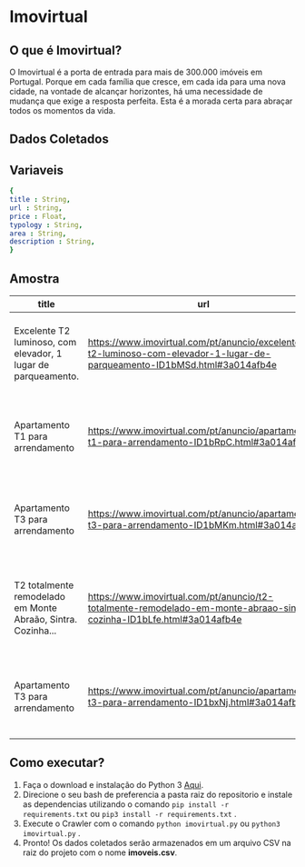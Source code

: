 # **Imovirtual**

## O que é Imovirtual?

O Imovirtual é a porta de entrada para mais de 300.000 imóveis em Portugal. Porque em cada família que cresce, em cada ida para uma nova cidade, na vontade de alcançar horizontes, há uma necessidade de mudança que exige a resposta perfeita. Esta é a morada certa para abraçar todos os momentos da vida.

## **Dados Coletados**

## Variaveis

```yaml
{
title : String,
url : String,
price : Float,
typology : String,
area : String,
description : String,
}
```

## Amostra

| title | url | price | typology | area | description |
|---|---|---|---|---|---|
| Excelente T2 luminoso, com elevador, 1 lugar de parqueamento. | https://www.imovirtual.com/pt/anuncio/excelente-t2-luminoso-com-elevador-1-lugar-de-parqueamento-ID1bMSd.html#3a014afb4e | 255 000 € /mês | T2 | 75 m² | Apartamento para arrendar: Casal de Cambra, Sintra, Lisboa |
| Apartamento T1 para arrendamento | https://www.imovirtual.com/pt/anuncio/apartamento-t1-para-arrendamento-ID1bRpC.html#3a014afb4e | 900 € /mês | T1 | 79,75 m² | Apartamento para arrendar: Cacém e São Marcos, Sintra, Lisboa |
| Apartamento T3 para arrendamento | https://www.imovirtual.com/pt/anuncio/apartamento-t3-para-arrendamento-ID1bMKm.html#3a014afb4e | 1 100 € /mês | T3 | 81 m² | Apartamento para arrendar: Cacém e São Marcos, Sintra, Lisboa |
| T2 totalmente remodelado em Monte Abraão, Sintra. Cozinha... | https://www.imovirtual.com/pt/anuncio/t2-totalmente-remodelado-em-monte-abraao-sintra-cozinha-ID1bLfe.html#3a014afb4e | 1 150 € /mês | T2 | 60 m² | Apartamento para arrendar: Massamá e Monte Abraão, Sintra, Lisboa |
| Apartamento T3 para arrendamento | https://www.imovirtual.com/pt/anuncio/apartamento-t3-para-arrendamento-ID1bxNj.html#3a014afb4e | 1 250 € /mês | T3 | 132 m² | Apartamento para arrendar: Agualva e Mira-Sintra, Sintra, Lisboa |


## Como executar?

1. Faça o download e instalação do Python 3 [Aqui](https://www.python.org/).
2. Direcione o seu bash de preferencia a pasta raiz do repositorio e instale as dependencias utilizando o comando ```pip install -r requirements.txt``` ou ```pip3 install -r requirements.txt``` .
3. Execute o Crawler com o comando ```python imovirtual.py``` ou ```python3 imovirtual.py``` .
4. Pronto! Os dados coletados serão armazenados em um arquivo CSV na raiz do projeto com o nome **imoveis.csv**.
